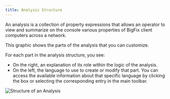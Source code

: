 ```yaml
---
title: Analysis Structure
---
```


An analysis is a collection of property expressions that allows an operator to view and summarize on the console various properties of BigFix client computers across a network.

This graphic shows the parts of the analysis that you can customize.

For each part in the analysis structure, you see:

* On the right, an explanation of its role within the logic of the analysis.
* On the left, the language to use to create or modify that part. You can access the available information about that specific language by clicking the box or selecting the corresponding entry in the main toolbar.

![Structure of an Analysis](/static/img/analysis-structure.png)
